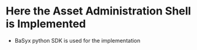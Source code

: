 # Here the Asset Administration Shell is Implemented
* BaSyx python SDK is used for the implementation
